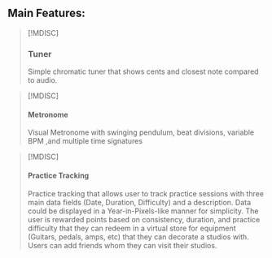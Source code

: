 ## Main Features:

>[!MDISC] ⠀
>### Tuner
> Simple chromatic tuner that shows cents and closest note compared to audio.

>[!MDISC] ⠀
>#### Metronome
>Visual Metronome with swinging pendulum, beat divisions, variable BPM ,and multiple time signatures

>[!MDISC] ⠀
>#### Practice Tracking
>  Practice tracking that allows user to track practice sessions with three main data fields (Date, Duration, Difficulty) and a description. Data could be displayed in a Year-in-Pixels-like manner for simplicity. The user is rewarded points based on consistency, duration, and practice difficulty that they can redeem in a virtual store for equipment (Guitars, pedals, amps, etc) that they can decorate a studios with. Users can add friends whom they can visit their studios.

